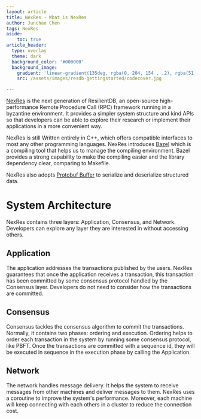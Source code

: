 ```yaml
---
layout: article
title: NexRes - What is NexRes
author: Junchao Chen
tags: NexRes
aside:
    toc: true
article_header:
  type: overlay
  theme: dark
  background_color: '#000000'
  background_image:
    gradient: 'linear-gradient(135deg, rgba(0, 204, 154 , .2), rgba(51, 154, 154, .2))'
    src: /assets/images/resdb-gettingstarted/codecover.jpg

---
```


[NexRes](https://github.com/resilientdb/resilientdb/tree/nexres) is the next generation of ResilientDB, an open-source high-performance Remote Procedure Call (RPC) framework running in a byzantine environment. It provides a simpler system structure and kind APIs so that developers can be able to explore their research or implement their applications in a more convenient way.

NexRes is still Written entirely in C++, which offers compatible interfaces to most any other programming languages.
NexRes introduces [Bazel](https://bazel.build/about/intro) which is a compiling tool that helps us to manage the compiling environment. Bazel provides a strong capability to make the compiling easier and the library dependency clear, comparing to Makefile.

NexRes also adopts [Protobuf Buffer](https://developers.google.com/protocol-buffers/docs/cpptutorial) to serialize and deserialize structured data.

# System Architecture
NexRes contains three layers: Application, Consensus, and Network. Developers can explore any layer they are interested in without accessing others.

## Application
The application addresses the transactions published by the users. NexRes guarantees that once the application receives a transaction, this transaction has been committed by some consensus protocol handled by the Consensus layer. Developers do not need to consider how the transactions are committed.

## Consensus
Consensus tackles the consensus algorithm to commit the transactions. Normally, it contains two phases: ordering and execution. Ordering helps to order each transaction in the system by running some consensus protocol, like PBFT. Once the transactions are committed with a sequence id, they will be executed in sequence in the execution phase by calling the Application.

## Network
The network handles message delivery. It helps the system to receive messages from other machines and deliver messages to them.
NexRes uses a coroutine to improve the system's performance. Moreover, each machine will keep connecting with each others in a cluster to reduce the connection cost.

